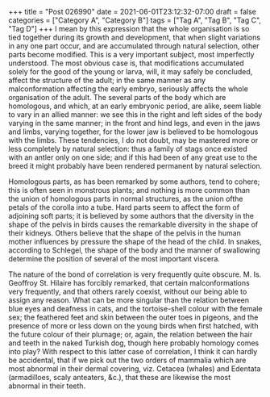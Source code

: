 +++
title = "Post 026990"
date = 2021-06-01T23:12:32-07:00
draft = false
categories = ["Category A", "Category B"]
tags = ["Tag A", "Tag B", "Tag C", "Tag D"]
+++
I mean by this expression that the whole organisation is so tied together during its growth and development, that when slight variations in any one part occur, and are accumulated through natural selection, other parts become modified. This is a very important subject, most imperfectly understood. The most obvious case is, that modifications accumulated solely for the good of the young or larva, will, it may safely be concluded, affect the structure of the adult; in the same manner as any malconformation affecting the early embryo, seriously affects the whole organisation of the adult. The several parts of the body which are homologous, and which, at an early embryonic period, are alike, seem liable to vary in an allied manner: we see this in the right and left sides of the body varying in the same manner; in the front and hind legs, and even in the jaws and limbs, varying together, for the lower jaw is believed to be homologous with the limbs. These tendencies, I do not doubt, may be mastered more or less completely by natural selection: thus a family of stags once existed with an antler only on one side; and if this had been of any great use to the breed it might probably have been rendered permanent by natural selection.

Homologous parts, as has been remarked by some authors, tend to cohere; this is often seen in monstrous plants; and nothing is more common than the union of homologous parts in normal structures, as the union ofthe petals of the corolla into a tube. Hard parts seem to affect the form of adjoining soft parts; it is believed by some authors that the diversity in the shape of the pelvis in birds causes the remarkable diversity in the shape of their kidneys. Others believe that the shape of the pelvis in the human mother influences by pressure the shape of the head of the child. In snakes, according to Schlegel, the shape of the body and the manner of swallowing determine the position of several of the most important viscera.

The nature of the bond of correlation is very frequently quite obscure. M. Is. Geoffroy St. Hilaire has forcibly remarked, that certain malconformations very frequently, and that others rarely coexist, without our being able to assign any reason. What can be more singular than the relation between blue eyes and deafness in cats, and the tortoise-shell colour with the female sex; the feathered feet and skin between the outer toes in pigeons, and the presence of more or less down on the young birds when first hatched, with the future colour of their plumage; or, again, the relation between the hair and teeth in the naked Turkish dog, though here probably homology comes into play? With respect to this latter case of correlation, I think it can hardly be accidental, that if we pick out the two orders of mammalia which are most abnormal in their dermal covering, viz. Cetacea (whales) and Edentata (armadilloes, scaly anteaters, &c.), that these are likewise the most abnormal in their teeth.
